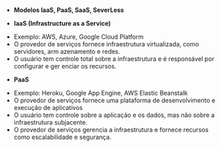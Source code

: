 - **Modelos IaaS, PaaS, SaaS, SeverLess**

- **IaaS (Infrastructure as a Service)**    
+ Exemplo: AWS, Azure, Google Cloud Platform
+ O provedor de serviços fornece infraestrutura virtualizada, como servidores, arm
azenamento e redes.
+ O usuário tem controle total sobre a infraestrutura e é responsável por configurar e ger
enciar os recursos.

- **PaaS**   
+ Exemplo: Heroku, Google App Engine, AWS Elastic Beanstalk
+ O provedor de serviços fornece uma plataforma de desenvolvimento e execução de aplicativos
+ O usuário tem controle sobre a aplicação e os dados, mas não sobre a infraestrutura
subjacente.
+ O provedor de serviços gerencia a infraestrutura e fornece recursos como escalabilidade
e segurança.




